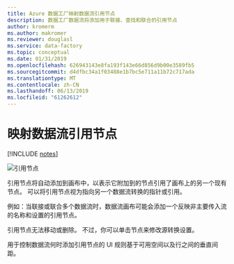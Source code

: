 ```yaml
---
title: Azure 数据工厂映射数据流引用节点
description: 数据工厂数据流将添加用于联接、查找和联合的引用节点
author: kromerm
ms.author: makromer
ms.reviewer: douglasl
ms.service: data-factory
ms.topic: conceptual
ms.date: 01/31/2019
ms.openlocfilehash: 626943143e8fa193f143e66d856d9b00e3589fb5
ms.sourcegitcommit: d4dfbc34a1f03488e1b7bc5e711a11b72c717ada
ms.translationtype: MT
ms.contentlocale: zh-CN
ms.lasthandoff: 06/13/2019
ms.locfileid: "61262612"
---
```

# <a name="mapping-data-flow-reference-node"></a>映射数据流引用节点

[!INCLUDE [notes](../../includes/data-factory-data-flow-preview.md)]

![引用节点](media/data-flow/referencenode.png "引用节点")

引用节点将自动添加到画布中，以表示它附加到的节点引用了画布上的另一个现有节点。 可以将引用节点视为指向另一个数据流转换的指针或引用。

例如：当联接或联合多个数据流时，数据流画布可能会添加一个反映非主要传入流的名称和设置的引用节点。

引用节点无法移动或删除。 不过，你可以单击节点来修改源转换设置。

用于控制数据流何时添加引用节点的 UI 规则基于可用空间以及行之间的垂直间距。
